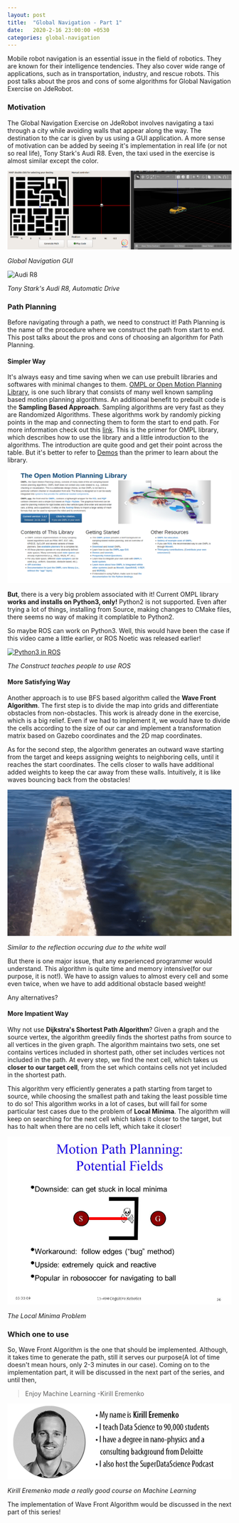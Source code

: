 ```yaml
---
layout: post
title:  "Global Navigation - Part 1"
date:   2020-2-16 23:00:00 +0530
categories: global-navigation
---
```

Mobile robot navigation is an essential issue in the field of robotics. They are known for their intelligence tendencies. They also cover wide range of applications, such as in transportation, industry, and rescue robots. This post talks about the pros and cons of some algorithms for Global Navigation Exercise on JdeRobot.

### Motivation
The Global Navigation Exercise on JdeRobot involves navigating a taxi through a city while avoiding walls that appear along the way. The destination to the car is given by us using a GUI application. A more sense of motivation can be added by seeing it's implementation in real life (or not so real life), Tony Stark's Audi R8. Even, the taxi used in the exercise is almost similar except the color.

![Global Navigation GUI](./../assets/global_navigation.png)

*Global Navigation GUI*

![Audi R8](./../assets/r8.gif)

*Tony Stark's Audi R8, Automatic Drive*

### Path Planning
Before navigating through a path, we need to construct it! Path Planning is the name of the procedure where we construct the path from start to end. This post talks about the pros and cons of choosing an algorithm for Path Planning.

#### Simpler Way
It's always easy and time saving when we can use prebuilt libraries and softwares with minimal changes to them. [OMPL or Open Motion Planning Library](https://ompl.kavrakilab.org/), is one such library that consists of many well known sampling based motion planning algorithms. An additional benefit to prebuilt code is the **Sampling Based Approach**. Sampling algorithms are very fast as they are Randomized Algorithms. These algorithms work by randomly picking points in the map and connecting them to form the start to end path. For more information check out this [link](http://ompl.kavrakilab.org/OMPL_Primer.pdf). This is the primer for OMPL library, which describes how to use the library and a little introduction to the algorithms. The introduction are quite good and get their point across the table. But it's better to refer to [Demos](https://ompl.kavrakilab.org/group__demos.html) than the primer to learn about the library.

![OMPL Library](./../assets/OMPL.png)

**But**, there is a very big problem associated with it! Current OMPL library **works and installs on Python3, only!** Python2 is not supported. Even after trying a lot of things, installing from Source, making changes to CMake files, there seems no way of making it complatible to Python2.

So maybe ROS can work on Python3. Well, this would have been the case if this video came a little earlier, or ROS Noetic was released earlier!

[![Python3 in ROS](https://img.youtube.com/vi/oxK4ykVh1EE/0.jpg)](https://www.youtube.com/watch?v=oxK4ykVh1EE)

*The Construct teaches people to use ROS*

#### More Satisfying Way
Another approach is to use BFS based algorithm called the **Wave Front Algorithm**. The first step is to divide the map into grids and differentiate obstacles from non-obstacles. This work is already done in the exercise, which is a big relief. Even if we had to implement it, we would have to divide the cells according to the size of our car and implement a transformation matrix based on Gazebo coordinates and the 2D map coordinates.

As for the second step, the algorithm generates an outward wave starting from the target and keeps assigning weights to neighboring cells, until it reaches the start coordinates. The cells closer to walls have additional added weights to keep the car away from these walls. Intuitively, it is like waves bouncing back from the obstacles!

![Some GIF](./../assets/waves.gif)

*Similar to the reflection occuring due to the white wall*

But there is one major issue, that any experienced programmer would understand. This algorithm is quite time and memory intensive(for our purpose, it is not!). We have to assign values to almost every cell and some even twice, when we have to add additional obstacle based weight!

Any alternatives?

#### More Impatient Way
Why not use **Dijkstra's Shortest Path Algorithm**? Given a graph and the source vertex, the algorithm greedily finds the shortest paths from source to all vertices in the given graph. The algorithm maintains two sets, one set contains vertices included in shortest path, other set includes vertices not included in the path. At every step, we find the next cell, which takes us **closer to our target cell**, from the set which contains cells not yet included in the shortest path.

This algorithm very efficiently generates a path starting from target to source, while choosing the smallest path and taking the least possible time to do so! This algorithm works in a lot of cases, but will fail for some particular test cases due to the problem of **Local Minima**. The algorithm will keep on searching for the next cell which takes it closer to the target, but has to halt when there are no cells left, which take it closer!

![Local Minima](./../assets/local_minima.jpeg)

*The Local Minima Problem*

### Which one to use
So, Wave Front Algorithm is the one that should be implemented. Although, it takes time to generate the path, still it serves our purpose(A lot of time doesn't mean hours, only 2-3 minutes in our case). Coming on to the implementation part, it will be discussed in the next part of the series, and until then,

> Enjoy Machine Learning
> -Kirill Eremenko

![Enjoy Machine Learning](./../assets/kirill_eremenko.png)

*Kirill Eremenko made a really good course on Machine Learning*

The implementation of Wave Front Algorithm would be discussed in the next part of this series! 


